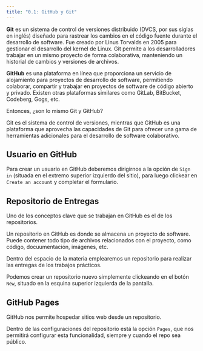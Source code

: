 ```yaml
---
title: "0.1: GitHub y Git"
---
```


**Git** es un sistema de control de versiones distribuido (DVCS, por sus siglas en inglés) diseñado para rastrear los cambios en el código fuente durante el desarrollo de software. Fue creado por Linus Torvalds en 2005 para gestionar el desarrollo del kernel de Linux. Git permite a los desarrolladores trabajar en un mismo proyecto de forma colaborativa, manteniendo un historial de cambios y versiones de archivos.

**GitHub** es una plataforma en línea que proporciona un servicio de alojamiento para proyectos de desarrollo de software, permitiendo colaborar, compartir y trabajar en proyectos de software de código abierto y privado. Existen otras plataformas similares como GitLab, BitBucket, Codeberg, Gogs, etc.

Entonces, ¿son lo mismo Git y GitHub?

Git es el sistema de control de versiones, mientras que GitHub es una plataforma que aprovecha las capacidades de Git para ofrecer una gama de herramientas adicionales para el desarrollo de software colaborativo.

## Usuario en GitHub

Para crear un usuario en GitHub deberemos dirigirnos a la opción de `Sign in` (situada en el extremo superior izquierdo del sitio), para luego clickear en `Create an account` y completar el formulario.

## Repositorio de Entregas

Uno de los conceptos clave que se trabajan en GitHub es el de los repositorios.

Un repositorio en GitHub es donde se almacena un proyecto de software. Puede contener todo tipo de archivos relacionados con el proyecto, como código, docuumentación, imágenes, etc.

Dentro del espacio de la materia emplearemos un repositorio para realizar las entregas de los trabajos prácticos.

Podemos crear un repositorio nuevo simplemente clickeando en el botón `New`, situado en la esquina superior izquierda de la pantalla.

## GitHub Pages

GitHub nos permite hospedar sitios web desde un repositorio.

Dentro de las configuraciones del repositorio está la opción `Pages`, que nos permitirá configurar esta funcionalidad, siempre y cuando el repo sea público.
